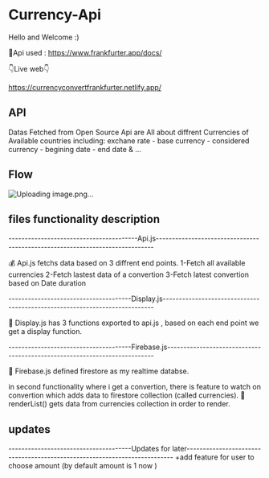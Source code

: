 # Currency-Api

Hello and Welcome :)

🧷Api used : https://www.frankfurter.app/docs/

👇Live web👇

https://currencyconvertfrankfurter.netlify.app/

## API

Datas Fetched from Open Source Api are All about diffrent Currencies of Available countries
including: exchane rate - base currency - considered currency - begining date - end date & ...

## Flow
![Uploading image.png…]()


## files functionality description
----------------------------------------Api.js-----------------------------------------------------------------------------

💰 Api.js fetchs data based on 3 diffrent end points.
1-Fetch all available currencies
2-Fetch lastest data of a convertion
3-Fetch latest convertion based on Date duration

--------------------------------------Display.js---------------------------------------------------------------------------

📆 Display.js has 3 functions exported to api.js , based on each end point we get a display function.

--------------------------------------Firebase.js--------------------------------------------------------------------------

🧲 Firebase.js defined firestore as my realtime databse.

in second functionality where i get a convertion, there is feature to watch on convertion which adds data to firestore collection (called currencies).
🔎 renderList() gets data from currencies collection in order to render.

## updates
--------------------------------------Updates for later--------------------------------------------------------------------------
+add feature for user to choose amount (by default amount is 1 now )
